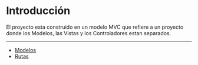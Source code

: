# Introducción
El proyecto esta construido en un modelo MVC que refiere a un proyecto donde los Modelos, las Vistas y los Controladores estan separados.

---

- [Modelos](./01_Modelos/01_Modelos.md)
- [Rutas](./02_Rutas/02_Rutas.md)
